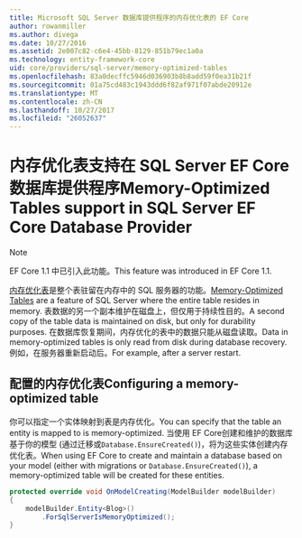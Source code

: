 ```yaml
---
title: Microsoft SQL Server 数据库提供程序的内存优化表的 EF Core
author: rowanmiller
ms.author: divega
ms.date: 10/27/2016
ms.assetid: 2e007c82-c6e4-45bb-8129-851b79ec1a0a
ms.technology: entity-framework-core
uid: core/providers/sql-server/memory-optimized-tables
ms.openlocfilehash: 83a0decffc5946d036903b8b8add59f0ea31b21f
ms.sourcegitcommit: 01a75cd483c1943ddd6f82af971f07abde20912e
ms.translationtype: MT
ms.contentlocale: zh-CN
ms.lasthandoff: 10/27/2017
ms.locfileid: "26052637"
---
```

# <a name="memory-optimized-tables-support-in-sql-server-ef-core-database-provider"></a><span data-ttu-id="49dbb-102">内存优化表支持在 SQL Server EF Core数据库提供程序</span><span class="sxs-lookup"><span data-stu-id="49dbb-102">Memory-Optimized Tables support in SQL Server EF Core Database Provider</span></span>

> [!NOTE]  
>
> <span data-ttu-id="49dbb-103">EF Core 1.1 中已引入此功能。</span><span class="sxs-lookup"><span data-stu-id="49dbb-103">This feature was introduced in EF Core 1.1.</span></span>

<span data-ttu-id="49dbb-104">[内存优化表](https://docs.microsoft.com/sql/relational-databases/in-memory-oltp/memory-optimized-tables)是整个表驻留在内存中的 SQL 服务器的功能。</span><span class="sxs-lookup"><span data-stu-id="49dbb-104">[Memory-Optimized Tables](https://docs.microsoft.com/sql/relational-databases/in-memory-oltp/memory-optimized-tables) are a feature of SQL Server where the entire table resides in memory.</span></span> <span data-ttu-id="49dbb-105">表数据的另一个副本维护在磁盘上，但仅用于持续性目的。</span><span class="sxs-lookup"><span data-stu-id="49dbb-105">A second copy of the table data is maintained on disk, but only for durability purposes.</span></span> <span data-ttu-id="49dbb-106">在数据库恢复期间，内存优化的表中的数据只能从磁盘读取。</span><span class="sxs-lookup"><span data-stu-id="49dbb-106">Data in memory-optimized tables is only read from disk during database recovery.</span></span> <span data-ttu-id="49dbb-107">例如，在服务器重新启动后。</span><span class="sxs-lookup"><span data-stu-id="49dbb-107">For example, after a server restart.</span></span>

## <a name="configuring-a-memory-optimized-table"></a><span data-ttu-id="49dbb-108">配置的内存优化表</span><span class="sxs-lookup"><span data-stu-id="49dbb-108">Configuring a memory-optimized table</span></span>

<span data-ttu-id="49dbb-109">你可以指定一个实体映射到表是内存优化。</span><span class="sxs-lookup"><span data-stu-id="49dbb-109">You can specify that the table an entity is mapped to is memory-optimized.</span></span> <span data-ttu-id="49dbb-110">当使用 EF Core创建和维护的数据库基于你的模型 (通过迁移或`Database.EnsureCreated()`)，将为这些实体创建内存优化表。</span><span class="sxs-lookup"><span data-stu-id="49dbb-110">When using EF Core to create and maintain a database based on your model (either with migrations or `Database.EnsureCreated()`), a memory-optimized table will be created for these entities.</span></span>

``` csharp
protected override void OnModelCreating(ModelBuilder modelBuilder)
{
    modelBuilder.Entity<Blog>()
        .ForSqlServerIsMemoryOptimized();
}
```

